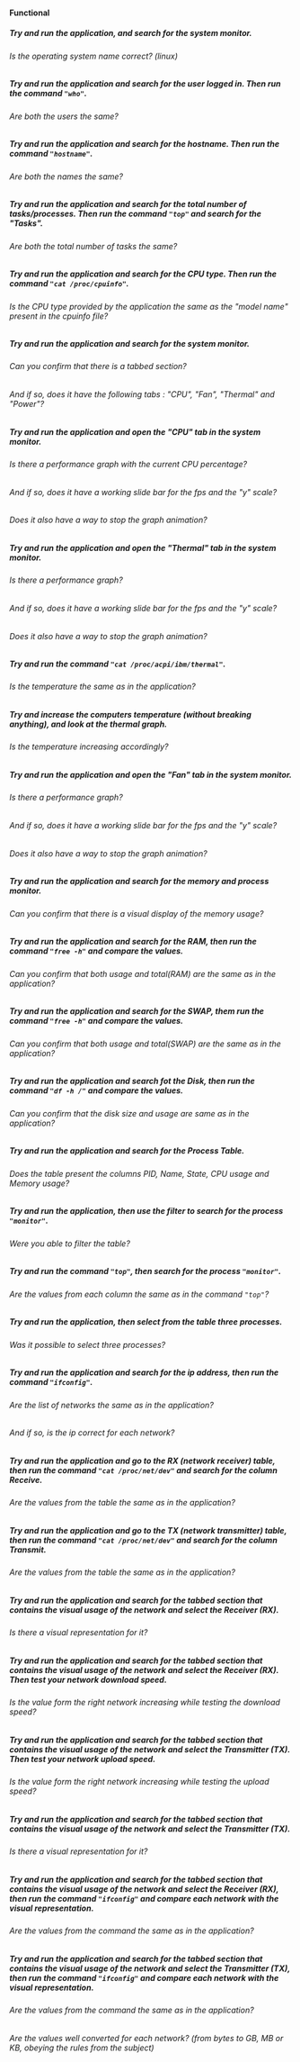 #### Functional

##### Try and run the application, and search for the system monitor.

###### Is the operating system name correct? (linux)

##### Try and run the application and search for the user logged in. Then run the command `"who"`.

###### Are both the users the same?

##### Try and run the application and search for the hostname. Then run the command `"hostname"`.

###### Are both the names the same?

##### Try and run the application and search for the total number of tasks/processes. Then run the command `"top"` and search for the "Tasks".

###### Are both the total number of tasks the same?

##### Try and run the application and search for the CPU type. Then run the command `"cat /proc/cpuinfo"`.

###### Is the CPU type provided by the application the same as the "model name" present in the cpuinfo file?

##### Try and run the application and search for the system monitor.

###### Can you confirm that there is a tabbed section?

###### And if so, does it have the following tabs : "CPU", "Fan", "Thermal" and "Power"?

##### Try and run the application and open the "CPU" tab in the system monitor.

###### Is there a performance graph with the current CPU percentage?

###### And if so, does it have a working slide bar for the fps and the "y" scale?

###### Does it also have a way to stop the graph animation?

##### Try and run the application and open the "Thermal" tab in the system monitor.

###### Is there a performance graph?

###### And if so, does it have a working slide bar for the fps and the "y" scale?

###### Does it also have a way to stop the graph animation?

##### Try and run the command `"cat /proc/acpi/ibm/thermal"`.

###### Is the temperature the same as in the application?

##### Try and increase the computers temperature (without breaking anything), and look at the thermal graph.

###### Is the temperature increasing accordingly?

##### Try and run the application and open the "Fan" tab in the system monitor.

###### Is there a performance graph?

###### And if so, does it have a working slide bar for the fps and the "y" scale?

###### Does it also have a way to stop the graph animation?

##### Try and run the application and search for the memory and process monitor.

###### Can you confirm that there is a visual display of the memory usage?

##### Try and run the application and search for the RAM, then run the command `"free -h"` and compare the values.

###### Can you confirm that both usage and total(RAM) are the same as in the application?

##### Try and run the application and search for the SWAP, them run the command `"free -h"` and compare the values.

###### Can you confirm that both usage and total(SWAP) are the same as in the application?

##### Try and run the application and search fot the Disk, then run the command `"df -h /"` and compare the values.

###### Can you confirm that the disk size and usage are same as in the application?

##### Try and run the application and search for the Process Table.

###### Does the table present the columns PID, Name, State, CPU usage and Memory usage?

##### Try and run the application, then use the filter to search for the process `"monitor"`.

###### Were you able to filter the table?

##### Try and run the command `"top"`, then search for the process `"monitor"`.

###### Are the values from each column the same as in the command `"top"`?

##### Try and run the application, then select from the table three processes.

###### Was it possible to select three processes?

##### Try and run the application and search for the ip address, then run the command `"ifconfig"`.

###### Are the list of networks the same as in the application?

###### And if so, is the ip correct for each network?

##### Try and run the application and go to the RX (network receiver) table, then run the command `"cat /proc/net/dev"` and search for the column Receive.

###### Are the values from the table the same as in the application?

##### Try and run the application and go to the TX (network transmitter) table, then run the command `"cat /proc/net/dev"` and search for the column Transmit.

###### Are the values from the table the same as in the application?

##### Try and run the application and search for the tabbed section that contains the visual usage of the network and select the Receiver (RX).

###### Is there a visual representation for it?

##### Try and run the application and search for the tabbed section that contains the visual usage of the network and select the Receiver (RX). Then test your network download speed.

###### Is the value form the right network increasing while testing the download speed?

##### Try and run the application and search for the tabbed section that contains the visual usage of the network and select the Transmitter (TX). Then test your network upload speed.

###### Is the value form the right network increasing while testing the upload speed?

##### Try and run the application and search for the tabbed section that contains the visual usage of the network and select the Transmitter (TX).

###### Is there a visual representation for it?

##### Try and run the application and search for the tabbed section that contains the visual usage of the network and select the Receiver (RX), then run the command `"ifconfig"` and compare each network with the visual representation.

###### Are the values from the command the same as in the application?

##### Try and run the application and search for the tabbed section that contains the visual usage of the network and select the Transmitter (TX), then run the command `"ifconfig"` and compare each network with the visual representation.

###### Are the values from the command the same as in the application?

###### Are the values well converted for each network? (from bytes to GB, MB or KB, obeying the rules from the subject)
